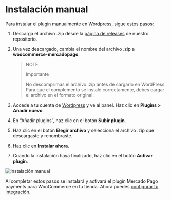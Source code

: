 # Instalación manual

Para instalar el plugin manualmente en Wordpress, sigue estos pasos:

1. Descarga el archivo .zip desde la [página de releases](https://github.com/mercadopago/cart-woocommerce/releases) de nuestro repositorio.
2. Una vez descargado, cambia el nombre del archivo .zip a **woocommerce-mercadopago**. 

    > NOTE
    >
    > Importante
    >
    > No descomprimas el archivo .zip antes de cargarlo en WordPress. Para que el complemento se instale correctamente, debes cargar el archivo en el formato original.
    
3. Accede a tu cuenta de [Wordpress](https://wordpress.com/) y ve al panel. Haz clic en **Plugins > Añadir nuevo**.
4. En “Añadir plugins”, haz clic en el botón **Subir plugin**.
5. Haz clic en el botón **Elegir archivo** y selecciona el archivo .zip que descargaste y renombraste.
6. Haz clic en **Instalar ahora**.
7. Cuando la instalación haya finalizado, haz clic en el botón **Activar plugin**.

![Instalación manual](/images/woocomerce/es_manual_install_01.gif)

Al completar estos pasos se instalará y activará el plugin Mercado Pago payments para WooCommerce en tu tienda. Ahora puedes [configurar tu integración.](/developers/es/docs/woocommerce/integration-configuration/plugin-configuration)
